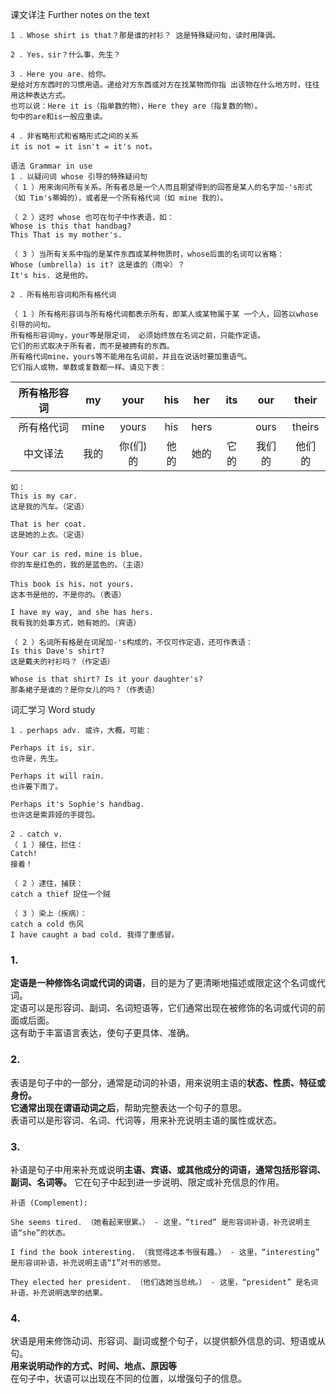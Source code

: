 课文详注 Further notes on the text 
```
1 ．Whose shirt is that？那是谁的衬衫？ 这是特殊疑问句，读时用降调。 
```
```
2 ．Yes，sir？什么事，先生？ 
```
```
3 ．Here you are．给你。 
是给对方东西时的习惯用语。递给对方东西或对方在找某物而你指 出该物在什么地方时，往往用这种表达方式。
也可以说：Here it is（指单数的物），Here they are（指复数的物）。
句中的are和is一般应重读。 
```
```
4 ．非省略形式和省略形式之间的关系 
it is not = it isn't = it's not。 
```
```
语法 Grammar in use 
1 ．以疑问词 whose 引导的特殊疑问句 
（ 1 ）用来询问所有关系。所有者总是一个人而且期望得到的回答是某人的名字加-'s形式（如 Tim's蒂姆的），或者是一个所有格代词（如 mine 我的）。 

（ 2 ）这时 whose 也可在句子中作表语，如： 
Whose is this that handbag? 
This That is my mother's. 

（ 3 ）当所有关系中指的是某件东西或某种物质时，whose后面的名词可以省略： 
Whose (umbrella) is it? 这是谁的（雨伞）？ 
It's his. 这是他的。 
```
```
2 ．所有格形容词和所有格代词

（ 1 ）所有格形容词与所有格代词都表示所有，即某人或某物属于某 一个人，回答以whose引导的问句。
所有格形容词my，your等是限定词， 必须始终放在名词之前，只能作定语。
它们的形式取决于所有者，而不是被拥有的东西。
所有格代词mine，yours等不能用在名词前，并且在说话时要加重语气。
它们指人或物，单数或复数都一样。请见下表： 
```

| 所有格形容词 | my | your | his | her | its | our | their |
|:---:|:---:|:---:|:---:|:---:|:---:|:---:|:---:|
| 所有格代词  | mine  | yours  | his  | hers  |   | ours  | theirs |
| 中文译法  | 我的  | 你(们)的 | 他的  | 她的  | 它的  | 我们的  | 他们的  |

```
如： 
This is my car. 
这是我的汽车。（定语） 

That is her coat. 
这是她的上衣。（定语） 

Your car is red，mine is blue. 
你的车是红色的，我的是蓝色的。（主语） 

This book is his，not yours. 
这本书是他的，不是你的。（表语） 

I have my way, and she has hers. 
我有我的处事方式，她有她的。（宾语） 
```
```
（ 2 ）名词所有格是在词尾加-'s构成的，不仅可作定语，还可作表语： 
Is this Dave's shirt? 
这是戴夫的衬衫吗？（作定语） 

Whose is that shirt? Is it your daughter's? 
那条裙子是谁的？是你女儿的吗？（作表语） 
``` 
词汇学习 Word study 
```
1 ．perhaps adv. 或许，大概，可能： 

Perhaps it is, sir. 
也许是，先生。 

Perhaps it will rain. 
也许要下雨了。 

Perhaps it's Sophie's handbag. 
也许这是索菲娅的手提包。 

2 ．catch v. 
（ 1 ）接住，拦住： 
Catch! 
接着！ 

（ 2 ）逮住，捕获： 
catch a thief 捉住一个贼 

（ 3 ）染上（疾病）： 
catch a cold 伤风 
I have caught a bad cold. 我得了重感冒。 
```
### 1.
**定语是一种修饰名词或代词的词语**，目的是为了更清晰地描述或限定这个名词或代词。  
定语可以是形容词、副词、名词短语等，它们通常出现在被修饰的名词或代词的前面或后面。  
这有助于丰富语言表达，使句子更具体、准确。  

### 2.
表语是句子中的一部分，通常是动词的补语，用来说明主语的**状态、性质、特征或身份。**  
**它通常出现在谓语动词之后**，帮助完整表达一个句子的意思。  
表语可以是形容词、名词、代词等，用来补充说明主语的属性或状态。  

### 3.
补语是句子中用来补充或说明**主语、宾语、或其他成分的词语，通常包括形容词、副词、名词等。**
它在句子中起到进一步说明、限定或补充信息的作用。  
```
补语 (Complement):

She seems tired. （她看起来很累。） - 这里，“tired” 是形容词补语，补充说明主语“she”的状态。

I find the book interesting. （我觉得这本书很有趣。） - 这里，“interesting” 是形容词补语，补充说明主语“I”对书的感觉。

They elected her president. （他们选她当总统。） - 这里，“president” 是名词补语，补充说明选举的结果。
```

### 4.
状语是用来修饰动词、形容词、副词或整个句子，以提供额外信息的词、短语或从句。  
**用来说明动作的方式、时间、地点、原因等**  
在句子中，状语可以出现在不同的位置，以增强句子的信息。